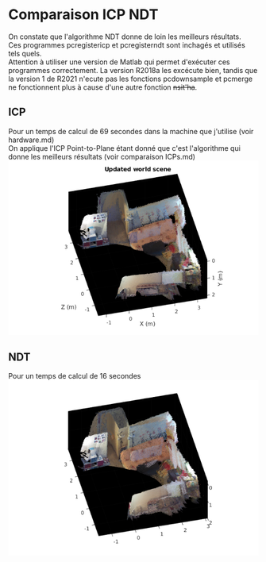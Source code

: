 # Comparaison ICP NDT 
On constate que l'algorithme NDT donne de loin les meilleurs résultats. <Br/>
Ces programmes pcregistericp et pcregisterndt sont inchagés et utilisés tels quels. <Br/> 
Attention à utiliser une version de Matlab qui permet d'exécuter ces programmes correctement. La version R2018a les excécute bien, tandis que la version 1 de R2021 n'ecute pas les fonctions pcdownsample et pcmerge ne fonctionnent plus à cause d'une autre fonction ~~nsit'ha~~.
## ICP 
Pour un temps de calcul de 69 secondes dans la machine que j'utilise (voir hardware.md) <Br/>
On applique l'ICP Point-to-Plane étant donné que c'est l'algorithme qui donne les meilleurs résultats (voir comparaison ICPs.md) <Br/>
![ICP](https://github.com/bld-abir/SLAM/blob/75351dc3248926c984efef98bfb136e4f619e3ec/3D/3D_icp_fig_5.png)
## NDT
Pour un temps de calcul de 16 secondes <Br/>
![NDT](https://github.com/bld-abir/SLAM/blob/75351dc3248926c984efef98bfb136e4f619e3ec/3D/3D_ndt_fig_5.png)
